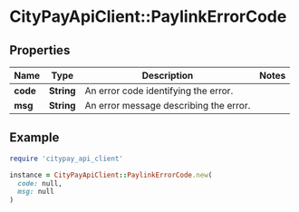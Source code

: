 # CityPayApiClient::PaylinkErrorCode

## Properties

| Name | Type | Description | Notes |
| ---- | ---- | ----------- | ----- |
| **code** | **String** | An error code identifying the error. |  |
| **msg** | **String** | An error message describing the error. |  |

## Example

```ruby
require 'citypay_api_client'

instance = CityPayApiClient::PaylinkErrorCode.new(
  code: null,
  msg: null
)
```

